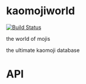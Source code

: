 kaomojiworld
============
[![Build Status](https://travis-ci.org/nikolas/kaomojiworld.png)](https://travis-ci.org/nikolas/kaomojiworld)

the world of mojis

the ultimate kaomoji database

API
===
